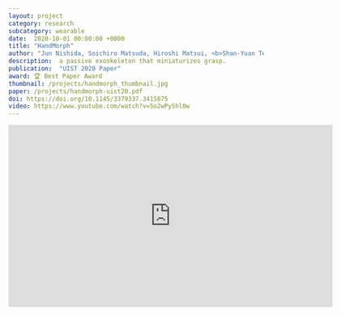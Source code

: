 ```yaml
---
layout: project
category: research
subcategory: wearable
date:  2020-10-01 00:00:00 +0000
title: "HandMorph"
author: "Jun Nishida, Soichiro Matsuda, Hiroshi Matsui, <b>Shan-Yuan Teng</b>, Ziwei Liu, Kenji Suzuki, Pedro Lopes"
description:  a passive exoskeleton that miniaturizes grasp.
publication:  "UIST 2020 Paper"
award: 🏆 Best Paper Award
thumbnail: /projects/handmorph_thumbnail.jpg
paper: /projects/handmorph-uist20.pdf
doi: https://doi.org/10.1145/3379337.3415875
video: https://www.youtube.com/watch?v=5o2wPy5hl0w
---
```


<div class="video-wrapper">
  <iframe width="640" height="360" src="https://www.youtube.com/embed/5o2wPy5hl0w" frameborder="0" allowfullscreen></iframe>
</div>